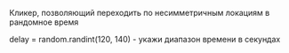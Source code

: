 

















































Кликер, позволяющий переходить по несимметричным локациям в рандомное время

delay = random.randint(120, 140) - укажи диапазон времени в секундах

